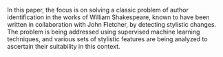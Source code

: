 In this paper, the focus is on solving a classic problem of author identification in the works of William Shakespeare, known to have been written in collaboration with John Fletcher, by detecting stylistic changes. The problem is being addressed using supervised machine learning techniques, and various sets of stylistic features are being analyzed to ascertain their suitability in this context.
